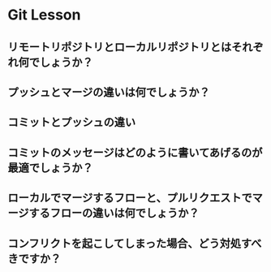 # Git Lesson



## リモートリポジトリとローカルリポジトリとはそれぞれ何でしょうか？



## プッシュとマージの違いは何でしょうか？



## コミットとプッシュの違い



## コミットのメッセージはどのように書いてあげるのが最適でしょうか？



## ローカルでマージするフローと、プルリクエストでマージするフローの違いは何でしょうか？



## コンフリクトを起こしてしまった場合、どう対処すべきですか？

